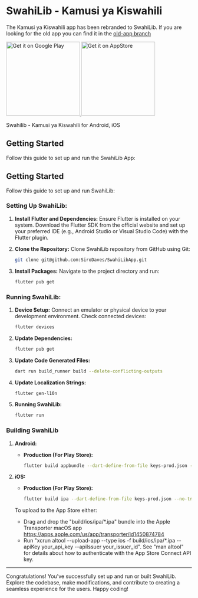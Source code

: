 # SwahiLib - Kamusi ya Kiswahili
The Kamusi ya Kiswahili app has been rebranded to SwahiLib. If you are looking for the old app you can find it in the [old-app branch](https://github.com/oyonde/SwahiLib/tree/old-app)


<a href='https://play.google.com/store/apps/details?id=com.swahilib'>
  <img alt='Get it on Google Play' src='https://play.google.com/intl/en_us/badges/images/generic/en_badge_web_generic.png' width='200'/>
</a>

<a href="https://apps.apple.com/us/app/id6446771678">
  <img alt='Get it on AppStore' src='https://developer.apple.com/app-store/marketing/guidelines/images/badge-example-preferred_2x.png' width='200'>
</a>

Swahilib - Kamusi ya Kiswahili for Android, iOS

## Getting Started

Follow this guide to set up and run the SwahiLib App:

## Getting Started

Follow this guide to set up and run SwahiLib:

### Setting Up SwahiLib:

1. **Install Flutter and Dependencies:** Ensure Flutter is installed on your system. Download the Flutter SDK from the official website and set up your preferred IDE (e.g., Android Studio or Visual Studio Code) with the Flutter plugin.

2. **Clone the Repository:** Clone SwahiLib repository from GitHub using Git:

    ```bash
    git clone git@github.com:SiroDaves/SwahiLibApp.git
    ```

3. **Install Packages:** Navigate to the project directory and run:

    ```bash
    flutter pub get
    ```

### Running SwahiLib:

1. **Device Setup:** Connect an emulator or physical device to your development environment. Check connected devices:

    ```bash
    flutter devices
    ```

2. **Update Dependencies:**

    ```bash
    flutter pub get
    ```

3. **Update Code Generated Files:**

    ```bash
    dart run build_runner build --delete-conflicting-outputs
    ```

4. **Update Localization Strings:**

    ```bash
    flutter gen-l10n
    ```
5. **Running SwahiLib:**
    ```bash
    flutter run
    ```

### Building SwahiLib

1. **Android:**

    - **Production (For Play Store):**

        ```bash
        flutter build appbundle --dart-define-from-file keys-prod.json --no-tree-shake-icons
        ```
    
2. **iOS:**

    - **Production (For Play Store):**

        ```bash
        flutter build ipa --dart-define-from-file keys-prod.json --no-tree-shake-icons
        ```
    To upload to the App Store either:
    - Drag and drop the "build/ios/ipa/*.ipa" bundle into the Apple Transporter macOS app https://apps.apple.com/us/app/transporter/id1450874784
    - Run "xcrun altool --upload-app --type ios -f build/ios/ipa/*.ipa --apiKey your_api_key --apiIssuer your_issuer_id".
       See "man altool" for details about how to authenticate with the App Store Connect API key.

---

Congratulations! You've successfully set up and run or built SwahiLib. Explore the codebase, make modifications, and contribute to creating a seamless experience for the users. Happy coding!
